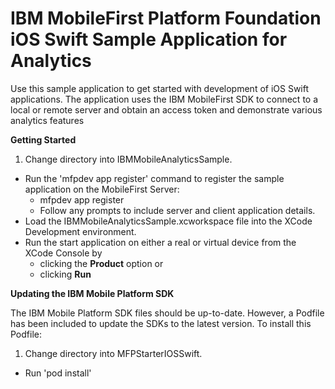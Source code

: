 <!---Licensed Materials - Property of IBM
5725-I43 (C) Copyright IBM Corp. 2016. All Rights Reserved.
US Government Users Restricted Rights - Use, duplication or
disclosure restricted by GSA ADP Schedule Contract with IBM Corp.-->

# IBM MobileFirst Platform Foundation iOS Swift Sample Application for Analytics
Use this sample application to get started with development of iOS Swift applications.
The application uses the IBM MobileFirst SDK to connect to a local or remote server and obtain an access token and demonstrate various analytics features

**Getting Started**

1. Change directory into IBMMobileAnalyticsSample.
* Run the 'mfpdev app register' command to register the sample application on the MobileFirst Server:
  * mfpdev app register
  * Follow any prompts to include server and client application details.
* Load the IBMMobileAnalyticsSample.xcworkspace file into the XCode Development environment.
* Run the start application on either a real or virtual device from the XCode Console by
  * clicking the **Product** option
  or
  * clicking **Run**

**Updating the IBM Mobile Platform SDK**

The IBM Mobile Platform SDK files should be up-to-date. However, a Podfile has been included to update the SDKs to the latest version. To install this Podfile:

1. Change directory into MFPStarterIOSSwift.
* Run 'pod install'

